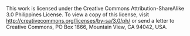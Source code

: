 This work is licensed under the Creative Commons Attribution-ShareAlike 3.0 Philippines License. To view a copy of this license, visit http://creativecommons.org/licenses/by-sa/3.0/ph/ or send a letter to Creative Commons, PO Box 1866, Mountain View, CA 94042, USA.
